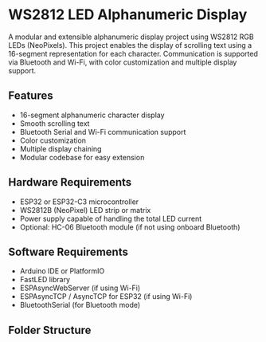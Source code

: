 # WS2812 LED Alphanumeric Display

A modular and extensible alphanumeric display project using WS2812 RGB LEDs (NeoPixels). This project enables the display of scrolling text using a 16-segment representation for each character. Communication is supported via Bluetooth and Wi-Fi, with color customization and multiple display support.

## Features

- 16-segment alphanumeric character display
- Smooth scrolling text
- Bluetooth Serial and Wi-Fi communication support
- Color customization
- Multiple display chaining
- Modular codebase for easy extension

## Hardware Requirements

- ESP32 or ESP32-C3 microcontroller
- WS2812B (NeoPixel) LED strip or matrix
- Power supply capable of handling the total LED current
- Optional: HC-06 Bluetooth module (if not using onboard Bluetooth)

## Software Requirements

- Arduino IDE or PlatformIO
- FastLED library
- ESPAsyncWebServer (if using Wi-Fi)
- ESPAsyncTCP / AsyncTCP for ESP32 (if using Wi-Fi)
- BluetoothSerial (for Bluetooth mode)

## Folder Structure

